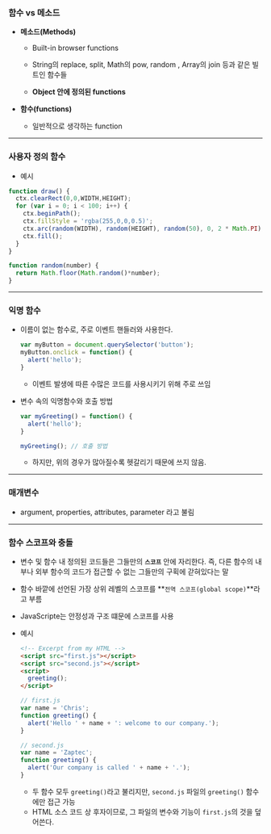 <h3>함수 vs 메소드</h3>



- **메소드(Methods)**

  - Built-in browser functions

  - String의 replace, split, Math의 pow, random , Array의 join 등과 같은 빌트인 함수들

  - **Object 안에 정의된 functions**

    

- **함수(functions)**

  - 일반적으로 생각하는 function



---



<h3>사용자 정의 함수</h3>

- 예시

```javascript
function draw() {
  ctx.clearRect(0,0,WIDTH,HEIGHT);
  for (var i = 0; i < 100; i++) {
    ctx.beginPath();
    ctx.fillStyle = 'rgba(255,0,0,0.5)';
    ctx.arc(random(WIDTH), random(HEIGHT), random(50), 0, 2 * Math.PI);
    ctx.fill();
  }
}
```

```javascript
function random(number) {
  return Math.floor(Math.random()*number);
}
```



---



<h3>익명 함수</h3>



- 이름이 없는 함수로, 주로 이벤트 핸들러와 사용한다.

  ```javascript
  var myButton = document.querySelector('button');
  myButton.onclick = function() {
    alert('hello');
  }
  ```
  - 이벤트 발생에 따른 수많은 코드를 사용시키기 위해 주로 쓰임



- 변수 속의 익명함수와 호출 방법

  ```javascript
  var myGreeting() = function() {
    alert('hello');
  }
  
  myGreeting(); // 호출 방법
  ```
  - 하지만, 위의 경우가 많아질수록 헷갈리기 때문에 쓰지 않음.



---



<h3>매개변수</h3>

- argument, properties, attributes, parameter 라고 불림



---



<h3>함수 스코프와 충돌</h3>



- 변수 및 함수 내 정의된 코드들은 그들만의 **`스코프`** 안에 자리한다. 즉, 다른 함수의 내부나 외부 함수의 코드가 접근할 수 없는 그들만의 구획에 갇혀있다는 말
  
- 함수 바깥에 선언된 가장 상위 레벨의 스코프를 **`전역 스코프(global scope)`**라고 부름



- JavaScripte는 안정성과 구조 떄문에 스코프를 사용



- 예시

  ```html
  <!-- Excerpt from my HTML -->
  <script src="first.js"></script>
  <script src="second.js"></script>
  <script>
    greeting();
  </script>
  ```

  ```javascript
  // first.js
  var name = 'Chris';
  function greeting() {
    alert('Hello ' + name + ': welcome to our company.');
  }
  ```

  ```javascript
  // second.js
  var name = 'Zaptec';
  function greeting() {
    alert('Our company is called ' + name + '.');
  }
  ```

  - 두 함수 모두 `greeting()`라고 불리지만,  `second.js` 파일의 `greeting()` 함수에만 접근 가능
  -  HTML 소스 코드 상 후자이므로, 그 파일의 변수와 기능이 `first.js`의 것을 덮어쓴다.